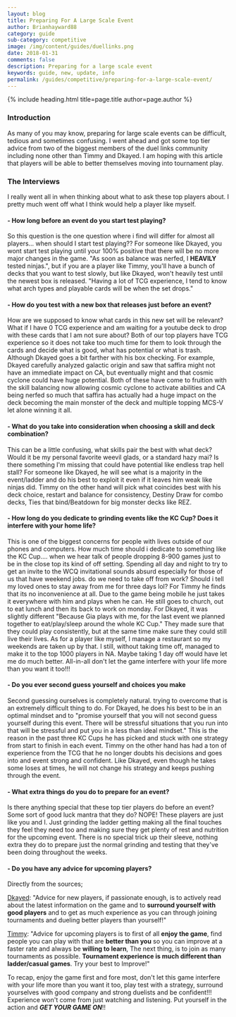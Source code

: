 ```yaml
---
layout: blog
title: Preparing For A Large Scale Event
author: Brianhayward88
category: guide
sub-category: competitive
image: /img/content/guides/duellinks.png
date: 2018-01-31
comments: false
description: Preparing for a large scale event
keywords: guide, new, update, info
permalink: /guides/competitive/preparing-for-a-large-scale-event/
---
```


{% include heading.html title=page.title author=page.author %}

### Introduction
As many of you may know, preparing for large scale events can be difficult, tedious and sometimes confusing. I went ahead and got some top tier advice from two of the biggest members of the duel links community including none other than Timmy and Dkayed. I am hoping with this article that players will be able to better themselves moving into tournament play.

### The Interviews
I really went all in when thinking about what to ask these top players about. I pretty much went off what I think would help a player like myself. 

#### - How long before an event do you start test playing?
So this question is the one question where i find will differ for almost all players... when should I start test playing?? For someone like Dkayed, you wont start test playing until your 100% positive that there will be no more major changes in the game. "As soon as balance was nerfed, I **HEAVILY** tested ninjas.", but if you are a player like Timmy, you'll have a bunch of decks that you want to test slowly, but like Dkayed, won't heavily test until the newest box is released. "Having a lot of TCG experience, I tend to know what arch types and playable cards will be when the set drops."

#### - How do you test with a new box that releases just before an event?
How are we supposed to know what cards in this new set will be relevant? What if I have 0 TCG experience and am waiting for a youtube deck to drop with these cards that I am not sure about? Both of our top players have TCG experience so it does not take too much time for them to look through the cards and decide what is good, what has potential or what is trash.  Although Dkayed goes a bit farther with his box checking. For example, Dkayed carefully analyzed galactic origin and saw that saffira might not have an immediate impact on CA, but eventually might and that cosmic cyclone could have huge potential. Both of these have come to fruition with the skill balancing now allowing cosmic cyclone to activate abilities and CA being nerfed so much that saffira has actually had a huge impact on the deck becoming the main monster of the deck and multiple topping MCS-V let alone winning it all. 

#### - What do you take into consideration when choosing a skill and deck combination?
This can be a little confusing, what skills pair the best with what deck? Would it be my personal favorite weevil glads, or a standard hazy mai? Is there something I'm missing that could have potential like endless trap hell stall? For someone like Dkayed, he will see what is a majority in the event/ladder and do his best to exploit it even if it leaves him weak like ninjas did. Timmy on the other hand will pick what coincides best with his deck choice, restart and balance for consistency, Destiny Draw for combo decks, Ties that bind/Beatdown for big monster decks like REZ.   

#### - How long do you dedicate to grinding events like the KC Cup? Does it interfere with your home life?
This is one of the biggest concerns for people with lives outside of our phones and computers. How much time should i dedicate to something like the KC Cup.... when we hear talk of people dropping 8-900 games just to be in the close top its kind of off setting. Spending all day and night to try to get an invite to the WCQ invitational sounds absurd especially for those of us that have weekend jobs. do we need to take off from work? Should i tell my loved ones to stay away from me for three days lol? For Timmy he finds that its no inconvenience at all. Due to the game being mobile he just takes it everywhere with him and plays when he can. He still goes to church, out to eat lunch and then its back to work on monday. For Dkayed, it was slightly different "Because Gia plays with me, for the last event we planned together to eat/play/sleep around the whole KC Cup." They made sure that they could play consistently, but at the same time make sure they could still live their lives. As for a player like myself, I manage a restaurant so my weekends are taken up by that. I still, without taking time off, managed to make it to the top 1000 players in NA. Maybe taking 1 day off would have let me do much better. All-in-all don't let the game interfere with your life more than you want it too!!!

#### - Do you ever second guess yourself and choices you make
Second guessing ourselves is completely natural. trying to overcome that is an extremely difficult thing to do. For Dkayed, he does his best to be in an optimal mindset and to "promise yourself that you will not second guess yourself during this event. There will be stressful situations that you run into that will be stressful and put you in a less than ideal mindset." This is the reason in the past three KC Cups he has picked and stuck with one strategy from start to finish in each event. Timmy on the other hand has had a ton of experience from the TCG that he no longer doubts his decisions and goes into and event strong and confident. Like Dkayed, even though he takes some loses at times, he will not change his strategy and keeps pushing through the event.

#### - What extra things do you do to prepare for an event?
Is there anything special that these top tier players do before an event? Some sort of good luck mantra that they do? NOPE! These players are just like you and I. Just grinding the ladder getting making all the final touches they feel they need too and making sure they get plenty of rest and nutrition for the upcoming event. There is no special trick up their sleeve, nothing extra they do to prepare just the normal grinding and testing that they've been doing throughout the weeks.
 
#### - Do you have any advice for upcoming players?

Directly from the sources;

[Dkayed](/authors/dkayed/): "Advice for new players, if passionate enough, is to actively read about the latest information on the game and to **surround yourself with good players** and to get as much experience as you can through joining tournaments and dueling better players than yourself!"

[Timmy](/authors/timmymon): "Advice for upcoming players is to first of all **enjoy the game**, find people you can play with that are **better than you** so you can improve at a faster rate and always be **willing to learn**, The next thing, is to join as many tournaments as possible. **Tournament experience is much different than ladder/casual games**. Try your best to Improve!"

To recap, enjoy the game first and fore most, don't let this game interfere with your life more than you want it too, play test with a strategy, surround yourselves with good company and strong duelists and be confident!!! Experience won't come from just watching and listening. Put yourself in the action and ***GET YOUR GAME ON***!!